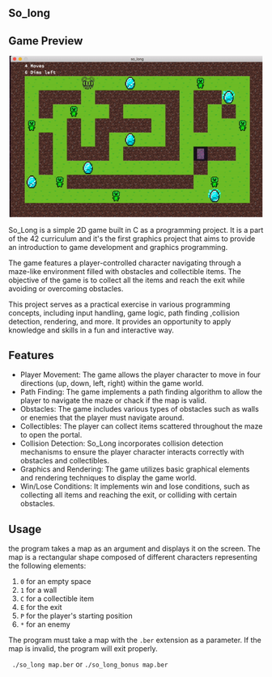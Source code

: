 ## So_long

## Game Preview
<div id="header" align="center">
  <img src="./solong_42/fps/so_long_gif.gif" width="500"/>
</div>

So_Long is a simple 2D game built in C as a programming project. It is a part of the 42 curriculum and it's the first graphics project that aims to provide an introduction to game development and graphics programming.

The game features a player-controlled character navigating through a maze-like environment filled with obstacles and collectible items. The objective of the game is to collect all the items and reach the exit while avoiding or overcoming obstacles.

This project serves as a practical exercise in various programming concepts, including input handling, game logic, path finding ,collision detection, rendering, and more. It provides an opportunity to apply knowledge and skills in a fun and interactive way.

## Features

- Player Movement: The game allows the player character to move in four directions (up, down, left, right) within the game world.
- Path Finding: The game implements a path finding algorithm to allow the player to navigate the maze or chack if the map is valid.
- Obstacles: The game includes various types of obstacles such as walls or enemies that the player must navigate around.
- Collectibles: The player can collect items scattered throughout the maze to open the portal.
- Collision Detection: So_Long incorporates collision detection mechanisms to ensure the player character interacts correctly with obstacles and collectibles.
- Graphics and Rendering: The game utilizes basic graphical elements and rendering techniques to display the game world.
- Win/Lose Conditions: It implements win and lose conditions, such as collecting all items and reaching the exit, or colliding with certain obstacles.

## Usage
the program takes a map as an argument and displays it on the screen. The map is a rectangular shape composed of different characters representing the following elements:
1. `0` for an empty space
2. `1` for a wall
3. `C` for a collectible item
4. `E` for the exit
5. `P` for the player's starting position
6. `*` for an enemy

The program must take a map with the `.ber` extension as a parameter. If the map is invalid, the program will exit properly.

` ./so_long map.ber` or `./so_long_bonus map.ber`